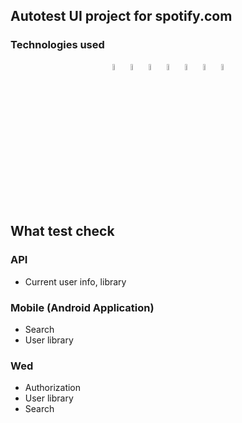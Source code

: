## Autotest UI project for spotify.com
### Technologies used
<p  align="center">
<code><img width="5%" title="Python" src="https://upload.wikimedia.org/wikipedia/commons/thumb/0/0a/Python.svg/1024px-Python.svg.png"></code>
<code><img width="5%" title="Pytest" src="https://upload.wikimedia.org/wikipedia/commons/b/ba/Pytest_logo.svg"></code>
<code><img width="5%" title="Selenium" src="https://www.svgrepo.com/show/354321/selenium.svg"></code>
<code><img width="5%" title="Selene" src="https://fs.getcourse.ru/fileservice/file/download/a/159627/sc/264/h/e0cabcb69a2df1e6b1086292c020a4a7.png"></code>
<code><img width="5%" title="Allure Report" src="https://avatars.githubusercontent.com/u/5879127?s=200&v=4"></code>
<code><img width="5%" title="Bowserstack" src="https://static-00.iconduck.com/assets.00/browserstack-icon-512x511-xfk7rgj2.png"></code>
<code><img width="5%" title="Appium" src="https://openjsf.org/wp-content/uploads/sites/84/2019/10/appium-logo-vertical-color_large_square.png"></code>
</p>
<br>

## What test check
### API
  * Current user info, library
### Mobile (Android Application)
  * Search
  * User library
### Wed
  * Authorization
  * User library
  * Search
<br>


  
